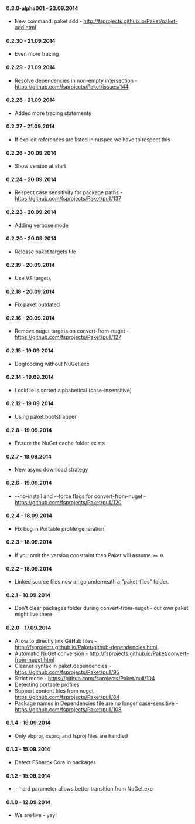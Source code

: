#### 0.3.0-alpha001 - 23.09.2014
* New command: paket add - http://fsprojects.github.io/Paket/paket-add.html

#### 0.2.30 - 21.09.2014
* Even more tracing

#### 0.2.29 - 21.09.2014
* Resolve dependencies in non-empty intersection - https://github.com/fsprojects/Paket/issues/144

#### 0.2.28 - 21.09.2014
* Added more tracing statements

#### 0.2.27 - 21.09.2014
* If explicit references are listed in nuspec we have to respect this 

#### 0.2.26 - 20.09.2014
* Show version at start

#### 0.2.24 - 20.09.2014
* Respect case sensitivity for package paths - https://github.com/fsprojects/Paket/pull/137

#### 0.2.23 - 20.09.2014
* Adding verbose mode

#### 0.2.20 - 20.09.2014
* Release paket.targets file

#### 0.2.19 - 20.09.2014
* Use VS targets

#### 0.2.18 - 20.09.2014
* Fix paket outdated

#### 0.2.16 - 20.09.2014
* Remove nuget targets on convert-from-nuget - https://github.com/fsprojects/Paket/pull/127

#### 0.2.15 - 19.09.2014
* Dogfooding without NuGet.exe

#### 0.2.14 - 19.09.2014
* Lockfile is sorted alphabetical (case-insensitive)

#### 0.2.12 - 19.09.2014
* Using paket.bootstrapper

#### 0.2.8 - 19.09.2014
* Ensure the NuGet cache folder exists

#### 0.2.7 - 19.09.2014
* New async download strategy

#### 0.2.6 - 19.09.2014
* --no-install and --force flags for convert-from-nuget - https://github.com/fsprojects/Paket/pull/120

#### 0.2.4 - 18.09.2014
* Fix bug in Portable profile generation

#### 0.2.3 - 18.09.2014
* If you omit the version constraint then Paket will assume `>= 0`.

#### 0.2.2 - 18.09.2014
* Linked source files now all go underneath a "paket-files" folder.

#### 0.2.1 - 18.09.2014
* Don't clear packages folder during convert-from-nuget - our own paket might live there

#### 0.2.0 - 17.09.2014
* Allow to directly link GitHub files - http://fsprojects.github.io/Paket/github-dependencies.html
* Automatic NuGet conversion - http://fsprojects.github.io/Paket/convert-from-nuget.html
* Cleaner syntax in paket.dependencies - https://github.com/fsprojects/Paket/pull/95
* Strict mode - https://github.com/fsprojects/Paket/pull/104
* Detecting portable profiles
* Support content files from nuget - https://github.com/fsprojects/Paket/pull/84
* Package names in Dependencies file are no longer case-sensitive - https://github.com/fsprojects/Paket/pull/108

#### 0.1.4 - 16.09.2014
* Only vbproj, csproj and fsproj files are handled

#### 0.1.3 - 15.09.2014
* Detect FSharpx.Core in packages

#### 0.1.2 - 15.09.2014
* --hard parameter allows better transition from NuGet.exe

#### 0.1.0 - 12.09.2014
* We are live - yay!